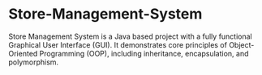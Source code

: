 # Store-Management-System
Store Management System is a Java based project with a fully functional Graphical User Interface (GUI).  It demonstrates core principles of Object-Oriented Programming (OOP), including inheritance, encapsulation, and polymorphism.
